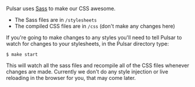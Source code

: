 Pulsar uses [Sass](http://sass-lang.com) to make our CSS awesome. 

* The Sass files are in `/stylesheets`
* The compiled CSS files are in `/css` (don't make any changes here)

If you're going to make changes to any styles you'll need to tell Pulsar to watch for changes to your stylesheets, in the Pulsar directory type:

`$ make start`

This will watch all the sass files and recompile all of the CSS files whenever changes are made. Currently we don't do any style injection or live reloading in the browser for you, that may come later.